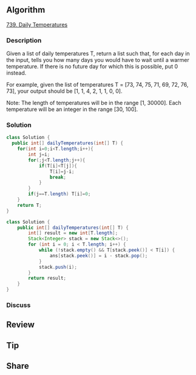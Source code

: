 ## Algorithm

[739. Daily Temperatures](https://leetcode.com/problems/daily-temperatures/)

### Description

Given a list of daily temperatures T, return a list such that, for each day in the input, tells you how many days you would have to wait until a warmer temperature. If there is no future day for which this is possible, put 0 instead.

For example, given the list of temperatures T = [73, 74, 75, 71, 69, 72, 76, 73], your output should be [1, 1, 4, 2, 1, 1, 0, 0].

Note: The length of temperatures will be in the range [1, 30000]. Each temperature will be an integer in the range [30, 100].

### Solution

```java
class Solution {
  public int[] dailyTemperatures(int[] T) {
    for(int i=0;i<T.length;i++){
        int j=i;
        for(;j<T.length;j++){
            if(T[i]<T[j]){
                T[i]=j-i;
                break;
            }
        }
        if(j==T.length) T[i]=0;
    }
    return T;
}
```


```java
class Solution {
    public int[] dailyTemperatures(int[] T) {
        int[] result = new int[T.length];
        Stack<Integer> stack = new Stack<>();
        for (int i = 0; i < T.length; i++) {
            while (!stack.empty() && T[stack.peek()] < T[i]) {
                ans[stack.peek()] = i - stack.pop();
            }
            stack.push(i);
        }
        return result;
    }
}
```

### Discuss


## Review


## Tip


## Share
